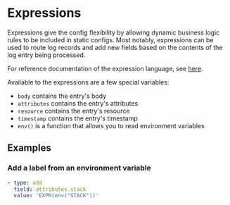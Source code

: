 # Expressions

Expressions give the config flexibility by allowing dynamic business logic rules to be included in static configs.
Most notably, expressions can be used to route log records and add new fields based on the contents of the log entry
being processed.

For reference documentation of the expression language, see [here](https://github.com/expr-lang/expr/blob/master/docs/language-definition.md).

Available to the expressions are a few special variables:
- `body` contains the entry's body
- `attributes` contains the entry's attributes
- `resource` contains the entry's resource
- `timestamp` contains the entry's timestamp
- `env()` is a function that allows you to read environment variables

## Examples

### Add a label from an environment variable

```yaml
- type: add
  field: attributes.stack
  value: 'EXPR(env("STACK"))'
```
